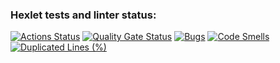### Hexlet tests and linter status:
[![Actions Status](https://github.com/LenaSape/java-project-61/actions/workflows/hexlet-check.yml/badge.svg)](https://github.com/LenaSape/java-project-61/actions)
[![Quality Gate Status](https://sonarcloud.io/api/project_badges/measure?project=LenaSape_java-project-61&metric=alert_status)](https://sonarcloud.io/summary/new_code?id=LenaSape_java-project-61)
[![Bugs](https://sonarcloud.io/api/project_badges/measure?project=LenaSape_java-project-61&metric=bugs)](https://sonarcloud.io/summary/new_code?id=LenaSape_java-project-61)
[![Code Smells](https://sonarcloud.io/api/project_badges/measure?project=LenaSape_java-project-61&metric=code_smells)](https://sonarcloud.io/summary/new_code?id=LenaSape_java-project-61)
[![Duplicated Lines (%)](https://sonarcloud.io/api/project_badges/measure?project=LenaSape_java-project-61&metric=duplicated_lines_density)](https://sonarcloud.io/summary/new_code?id=LenaSape_java-project-61)
